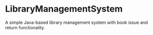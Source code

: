 # LibraryManagementSystem
A simple Java-based library management system with book issue and return functionality.
